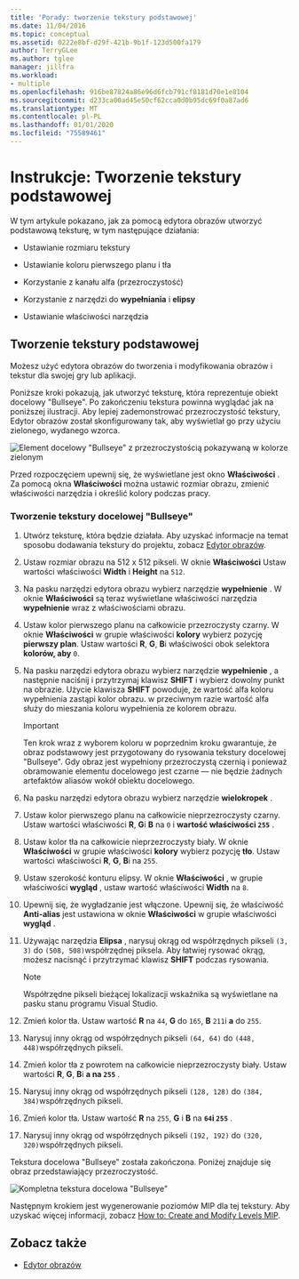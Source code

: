 ```yaml
---
title: 'Porady: tworzenie tekstury podstawowej'
ms.date: 11/04/2016
ms.topic: conceptual
ms.assetid: 0222e8bf-d29f-421b-9b1f-123d500fa179
author: TerryGLee
ms.author: tglee
manager: jillfra
ms.workload:
- multiple
ms.openlocfilehash: 916be87824a86e96d6fcb791cf8181d70e1e8104
ms.sourcegitcommit: d233ca00ad45e50cf62cca0d0b95dc69f0a87ad6
ms.translationtype: MT
ms.contentlocale: pl-PL
ms.lasthandoff: 01/01/2020
ms.locfileid: "75589461"
---
```

# <a name="how-to-create-a-basic-texture"></a>Instrukcje: Tworzenie tekstury podstawowej

W tym artykule pokazano, jak za pomocą edytora obrazów utworzyć podstawową teksturę, w tym następujące działania:

- Ustawianie rozmiaru tekstury

- Ustawianie koloru pierwszego planu i tła

- Korzystanie z kanału alfa (przezroczystość)

- Korzystanie z narzędzi do **wypełniania** i **elipsy**

- Ustawianie właściwości narzędzia

## <a name="create-a-basic-texture"></a>Tworzenie tekstury podstawowej

Możesz użyć edytora obrazów do tworzenia i modyfikowania obrazów i tekstur dla swojej gry lub aplikacji.

Poniższe kroki pokazują, jak utworzyć teksturę, która reprezentuje obiekt docelowy "Bullseye". Po zakończeniu tekstura powinna wyglądać jak na poniższej ilustracji. Aby lepiej zademonstrować przezroczystość tekstury, Edytor obrazów został skonfigurowany tak, aby wyświetlał go przy użyciu zielonego, wydanego wzorca.

![Element docelowy "Bullseye" z przezroczystością pokazywaną w kolorze zielonym](../designers/media/digit-bullseye-texture-in-editor.png)

Przed rozpoczęciem upewnij się, że wyświetlane jest okno **Właściwości** . Za pomocą okna **Właściwości** można ustawić rozmiar obrazu, zmienić właściwości narzędzia i określić kolory podczas pracy.

### <a name="create-a-bullseye-target-texture"></a>Tworzenie tekstury docelowej "Bullseye"

1. Utwórz teksturę, która będzie działała. Aby uzyskać informacje na temat sposobu dodawania tekstury do projektu, zobacz [Edytor obrazów](../designers/image-editor.md#get-started).

2. Ustaw rozmiar obrazu na 512 x 512 pikseli. W oknie **Właściwości** Ustaw wartości właściwości **Width** i **Height** na `512`.

3. Na pasku narzędzi edytora obrazu wybierz narzędzie **wypełnienie** . W oknie **Właściwości** są teraz wyświetlane właściwości narzędzia **wypełnienie** wraz z właściwościami obrazu.

4. Ustaw kolor pierwszego planu na całkowicie przezroczysty czarny. W oknie **Właściwości** w grupie właściwości **kolory** wybierz pozycję **pierwszy plan**. Ustaw wartości **R**, **G**, **B**i właściwości obok selektora **kolorów, aby** `0`.

5. Na pasku narzędzi edytora obrazu wybierz narzędzie **wypełnienie** , a następnie naciśnij i przytrzymaj klawisz **SHIFT** i wybierz dowolny punkt na obrazie. Użycie klawisza **SHIFT** powoduje, że wartość alfa koloru wypełnienia zastąpi kolor obrazu. w przeciwnym razie wartość alfa służy do mieszania koloru wypełnienia ze kolorem obrazu.

    > [!IMPORTANT]
    > Ten krok wraz z wyborem koloru w poprzednim kroku gwarantuje, że obraz podstawowy jest przygotowany do rysowania tekstury docelowej "Bullseye". Gdy obraz jest wypełniony przezroczystą czernią i ponieważ obramowanie elementu docelowego jest czarne — nie będzie żadnych artefaktów aliasów wokół obiektu docelowego.

6. Na pasku narzędzi edytora obrazu wybierz narzędzie **wielokropek** .

7. Ustaw kolor pierwszego planu na całkowicie nieprzezroczysty czarny. Ustaw wartości właściwości **R**, **G**i **B** na `0` i **wartość właściwości `255`** .

8. Ustaw kolor tła na całkowicie nieprzezroczysty biały. W oknie **Właściwości** w grupie właściwości **kolory** wybierz pozycję **tło**. Ustaw wartości właściwości **R**, **G**, **B**i na `255`.

9. Ustaw szerokość konturu elipsy. W oknie **Właściwości** , w grupie właściwości **wygląd** , ustaw wartość właściwości **Width** na `8`.

10. Upewnij się, że wygładzanie jest włączone. Upewnij się, że właściwość **Anti-alias** jest ustawiona w oknie **Właściwości** w grupie właściwości **wygląd** .

11. Używając narzędzia **Elipsa** , narysuj okrąg od współrzędnych pikseli `(3, 3)` do `(508, 508)`współrzędnej piksela. Aby łatwiej rysować okrąg, możesz nacisnąć i przytrzymać klawisz **SHIFT** podczas rysowania.

    > [!NOTE]
    > Współrzędne pikseli bieżącej lokalizacji wskaźnika są wyświetlane na pasku stanu programu Visual Studio.

12. Zmień kolor tła. Ustaw wartość **R** na `44`, **G** do `165`, **B** `211`i **a** do `255`.

13. Narysuj inny okrąg od współrzędnych pikseli `(64, 64)` do `(448, 448)`współrzędnych pikseli.

14. Zmień kolor tła z powrotem na całkowicie nieprzezroczysty biały. Ustaw wartości **R**, **G**, **B**i **a na `255`** .

15. Narysuj inny okrąg od współrzędnych pikseli `(128, 128)` do `(384, 384)`współrzędnych pikseli.

16. Zmień kolor tła. Ustaw wartość **R** na `255`, **G** i **B** na **`64`i `255`** .

17. Narysuj inny okrąg od współrzędnych pikseli `(192, 192)` do `(320, 320)`współrzędnych pikseli.

Tekstura docelowa "Bullseye" została zakończona. Poniżej znajduje się obraz przedstawiający przezroczystość.

![Kompletna tekstura docelowa "Bullseye"](../designers/media/gfx_image_demo_bullseye.png)

Następnym krokiem jest wygenerowanie poziomów MIP dla tej tekstury. Aby uzyskać więcej informacji, zobacz [How to: Create and Modify Levels MIP](../designers/how-to-create-and-modify-mip-levels.md).

## <a name="see-also"></a>Zobacz także

- [Edytor obrazów](../designers/image-editor.md)
